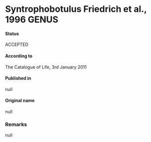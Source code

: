 # Syntrophobotulus Friedrich et al., 1996 GENUS

#### Status
ACCEPTED

#### According to
The Catalogue of Life, 3rd January 2011

#### Published in
null

#### Original name
null

### Remarks
null